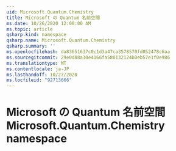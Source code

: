```yaml
---
uid: Microsoft.Quantum.Chemistry
title: Microsoft の Quantum 名前空間
ms.date: 10/26/2020 12:00:00 AM
ms.topic: article
qsharp.kind: namespace
qsharp.name: Microsoft.Quantum.Chemistry
qsharp.summary: ''
ms.openlocfilehash: da83651637c0c1d3a47ca3578570fd052478c6aa
ms.sourcegitcommit: 29e0d88a30e4166fa580132124b0eb57e1f0e986
ms.translationtype: MT
ms.contentlocale: ja-JP
ms.lasthandoff: 10/27/2020
ms.locfileid: "92713666"
---
```

# <a name="microsoftquantumchemistry-namespace"></a><span data-ttu-id="e850c-102">Microsoft の Quantum 名前空間</span><span class="sxs-lookup"><span data-stu-id="e850c-102">Microsoft.Quantum.Chemistry namespace</span></span>



